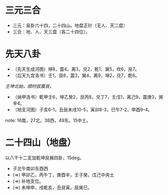 <!-- 
  六爻：纳甲、梅花易数两派。
 -->

# 三元三合
- 三元：易卦六十四，二十四山。地盘正针（无人、天二盘）
- 三合：地、人、天三盘（各二十四位）。


# 先天八卦
- （先天生成河图）坤8，震4，离3，兑2，乾1，巽5，坎6，艮7。
- （后天九宫洛书）壬1，艮8，震3，巽4，离9，坤2，兑7，乾6。

_壬坤北始，顺时拔震艮。_

- （纳甲洛书）乾甲壬6，坤乙癸2，艮丙8，兑丁7，壬戊1，离己9，震庚3，巽辛4。
- （地支河图）子亥6-1，丑辰未戌10-5，寅卯8-3，巳午7-2，申酉9-4。

<!-- 
  492
  357
  816
 -->

note: 16南，27北，38西，49东。15中土。

# 二十四山（地盘）
以八干十二支加乾坤艮巽四卦，15deg。

- 子北午南卯东酉西
- (=>)  甲卯乙，丙午丁，庚酉辛，壬子癸。戊己中央土
- (=>)  补地支位。
- (=>)  未坤申，戌乾亥，丑艮寅，辰巽巳。